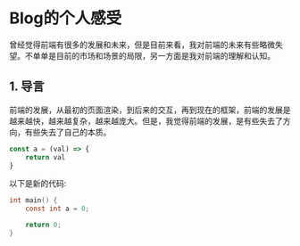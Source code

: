 # Blog的个人感受

曾经觉得前端有很多的发展和未来，但是目前来看，我对前端的未来有些略微失望。不单单是目前的市场和场景的局限，另一方面是我对前端的理解和认知。

## 1. 导言

前端的发展，从最初的页面渲染，到后来的交互，再到现在的框架，前端的发展是越来越快，越来越复杂，越来越庞大。但是，我觉得前端的发展，是有些失去了方向，有些失去了自己的本质。


```javascript
const a = (val) => {
    return val
}
```

以下是新的代码:

```c
int main() {
    const int a = 0;

    return 0;
}
```